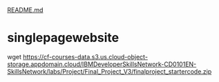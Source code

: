 [README.md](https://github.com/Baga-Tim/Baga.Tim.github.io/files/14229605/README.md)
# singlepagewebsite
wget https://cf-courses-data.s3.us.cloud-object-storage.appdomain.cloud/IBMDeveloperSkillsNetwork-CD0101EN-SkillsNetwork/labs/Project/Final_Project_V3/finalproject_startercode.zip
